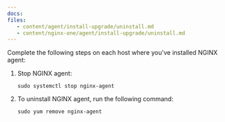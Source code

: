 ```yaml
---
docs:
files:
   - content/agent/install-upgrade/uninstall.md
   - content/nginx-one/agent/install-upgrade/uninstall.md
---
```


Complete the following steps on each host where you've installed NGINX agent:

1. Stop NGINX agent:

   ```shell
   sudo systemctl stop nginx-agent
   ```

1. To uninstall NGINX agent, run the following command:

   ```shell
   sudo yum remove nginx-agent
   ```